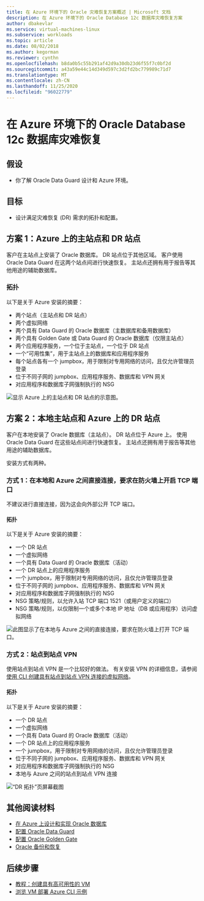 ```yaml
---
title: 在 Azure 环境下的 Oracle 灾难恢复方案概述 | Microsoft 文档
description: 在 Azure 环境下的 Oracle Database 12c 数据库灾难恢复方案
author: dbakevlar
ms.service: virtual-machines-linux
ms.subservice: workloads
ms.topic: article
ms.date: 08/02/2018
ms.author: kegorman
ms.reviewer: cynthn
ms.openlocfilehash: b8da0b5c55b291af42d9a30db23d6f55f7c0bf2d
ms.sourcegitcommit: a43a59e44c14d349d597c3d2fd2bc779989c71d7
ms.translationtype: MT
ms.contentlocale: zh-CN
ms.lasthandoff: 11/25/2020
ms.locfileid: "96022779"
---
```

# <a name="disaster-recovery-for-an-oracle-database-12c-database-in-an-azure-environment"></a>在 Azure 环境下的 Oracle Database 12c 数据库灾难恢复

## <a name="assumptions"></a>假设

- 你了解 Oracle Data Guard 设计和 Azure 环境。


## <a name="goals"></a>目标
- 设计满足灾难恢复 (DR) 需求的拓扑和配置。

## <a name="scenario-1-primary-and-dr-sites-on-azure"></a>方案 1：Azure 上的主站点和 DR 站点

客户在主站点上安装了 Oracle 数据库。 DR 站点位于其他区域。 客户使用 Oracle Data Guard 在这两个站点间进行快速恢复。 主站点还拥有用于报告等其他用途的辅助数据库。 

### <a name="topology"></a>拓扑

以下是关于 Azure 安装的摘要：

- 两个站点（主站点和 DR 站点）
- 两个虚拟网络
- 两个具有 Data Guard 的 Oracle 数据库（主数据库和备用数据库）
- 两个具有 Golden Gate 或 Data Guard 的 Oracle 数据库（仅限主站点）
- 两个应用程序服务，一个位于主站点，一个位于 DR 站点
- 一个“可用性集”，用于主站点上的数据库和应用程序服务
- 每个站点各有一个 jumpbox，用于限制对专用网络的访问，且仅允许管理员登录
- 位于不同子网的 jumpbox、应用程序服务、数据库和 VPN 网关
- 对应用程序和数据库子网强制执行的 NSG

![显示 Azure 上的主站点和 DR 站点的示意图。](./media/oracle-disaster-recovery/oracle_topology_01.png)

## <a name="scenario-2-primary-site-on-premises-and-dr-site-on-azure"></a>方案 2：本地主站点和 Azure 上的 DR 站点

客户在本地安装了 Oracle 数据库（主站点）。 DR 站点位于 Azure 上。 使用 Oracle Data Guard 在这些站点间进行快速恢复。 主站点还拥有用于报告等其他用途的辅助数据库。 

安装方式有两种。

### <a name="approach-1-direct-connections-between-on-premises-and-azure-requiring-open-tcp-ports-on-the-firewall"></a>方式 1：在本地和 Azure 之间直接连接，要求在防火墙上开启 TCP 端口 

不建议进行直接连接，因为这会向外部公开 TCP 端口。

#### <a name="topology"></a>拓扑

以下是关于 Azure 安装的摘要：

- 一个 DR 站点 
- 一个虚拟网络
- 一个具有 Data Guard 的 Oracle 数据库（活动）
- 一个 DR 站点上的应用程序服务
- 一个 jumpbox，用于限制对专用网络的访问，且仅允许管理员登录
- 位于不同子网的 jumpbox、应用程序服务、数据库和 VPN 网关
- 对应用程序和数据库子网强制执行的 NSG
- NSG 策略/规则，以允许入站 TCP 端口 1521（或用户定义的端口）
- NSG 策略/规则，以仅限制一个或多个本地 IP 地址（DB 或应用程序）访问虚拟网络

![此图显示了在本地与 Azure 之间的直接连接，要求在防火墙上打开 TCP 端口。](./media/oracle-disaster-recovery/oracle_topology_02.png)

### <a name="approach-2-site-to-site-vpn"></a>方式 2：站点到站点 VPN
使用站点到站点 VPN 是一个比较好的做法。 有关安装 VPN 的详细信息，请参阅[使用 CLI 创建具有站点到站点 VPN 连接的虚拟网络](../../../vpn-gateway/vpn-gateway-howto-site-to-site-resource-manager-cli.md)。

#### <a name="topology"></a>拓扑

以下是关于 Azure 安装的摘要：

- 一个 DR 站点 
- 一个虚拟网络 
- 一个具有 Data Guard 的 Oracle 数据库（活动）
- 一个 DR 站点上的应用程序服务
- 一个 jumpbox，用于限制对专用网络的访问，且仅允许管理员登录
- 位于不同子网的 jumpbox、应用程序服务、数据库和 VPN 网关
- 对应用程序和数据库子网强制执行的 NSG
- 本地与 Azure 之间的站点到站点 VPN 连接

![“DR 拓扑”页屏幕截图](./media/oracle-disaster-recovery/oracle_topology_03.png)

## <a name="additional-reading"></a>其他阅读材料

- [在 Azure 上设计和实现 Oracle 数据库](oracle-design.md)
- [配置 Oracle Data Guard](configure-oracle-dataguard.md)
- [配置 Oracle Golden Gate](configure-oracle-golden-gate.md)
- [Oracle 备份和恢复](./oracle-overview.md)


## <a name="next-steps"></a>后续步骤

- [教程：创建具有高可用性的 VM](../../linux/create-cli-complete.md)
- [浏览 VM 部署 Azure CLI 示例](../../linux/cli-samples.md)
